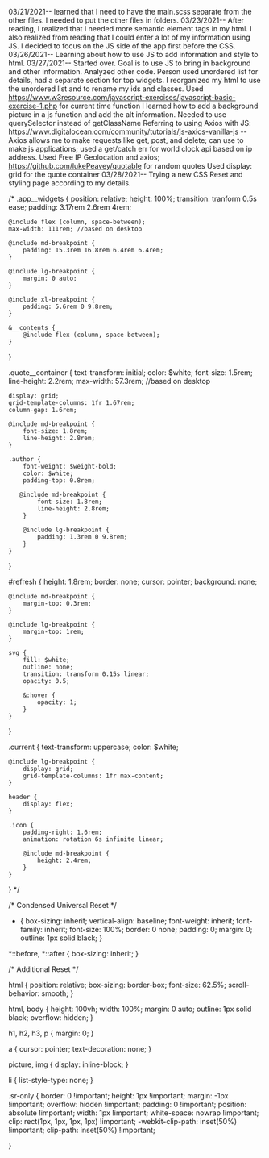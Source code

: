 03/21/2021-- learned that I need to have the main.scss separate from the other files. I needed to put the other files in folders. 
03/23/2021-- After reading, I realized that I needed more semantic element tags in my html. I also realized from reading that I could enter a lot of my information using JS. I decided to focus on the JS side of the app first before the CSS. 
03/26/2021-- Learning about how to use JS to add information and style to html. 
03/27/2021-- Started over. Goal is to use JS to bring in background and other information. Analyzed other code. Person used unordered list for details, had a separate section for top widgets. I reorganized my html to use the unordered list and to rename my ids and classes. 
Used https://www.w3resource.com/javascript-exercises/javascript-basic-exercise-1.php for current time function
I learned how to add a background picture in a js function and add the alt information. 
Needed to use querySelector instead of getClassName
Referring to using Axios with JS: https://www.digitalocean.com/community/tutorials/js-axios-vanilla-js -- Axios allows me to make requests like get, post, and delete; can use to make js applications; used a get/catch err for world clock api based on ip address. 
Used Free IP Geolocation and axios; 
https://github.com/lukePeavey/quotable for random quotes
Used display: grid for the quote container
03/28/2021-- Trying a new CSS Reset and styling page according to my details. 




/*
.app__widgets {
    position: relative;
    height: 100%;
    transition: tranform 0.5s ease;
    padding: 3.17rem 2.6rem 4rem;
    
    @include flex (column, space-between);
    max-width: 111rem; //based on desktop

    @include md-breakpoint {
        padding: 15.3rem 16.8rem 6.4rem 6.4rem;
    }

    @include lg-breakpoint {
        margin: 0 auto;
    }

    @include xl-breakpoint {
        padding: 5.6rem 0 9.8rem;
    }

    &__contents {
        @include flex (column, space-between);
    }
}

.quote__container {
    text-transform: initial;
    color: $white;
    font-size: 1.5rem;
    line-height: 2.2rem;
    max-width: 57.3rem; //based on desktop

    display: grid;
    grid-template-columns: 1fr 1.67rem;
    column-gap: 1.6rem;

    @include md-breakpoint {
        font-size: 1.8rem;
        line-height: 2.8rem;
    }

    .author {
        font-weight: $weight-bold;
        color: $white;
        padding-top: 0.8rem;

       @include md-breakpoint {
            font-size: 1.8rem;
            line-height: 2.8rem;
        }

        @include lg-breakpoint {
            padding: 1.3rem 0 9.8rem;
        }
    }
}

#refresh {
    height: 1.8rem;
    border: none;
    cursor: pointer;
    background: none;

    @include md-breakpoint {
        margin-top: 0.3rem;
    }

    @include lg-breakpoint {
        margin-top: 1rem;
    }

    svg {
        fill: $white;
        outline: none;
        transition: transform 0.15s linear;
        opacity: 0.5;

        &:hover {
            opacity: 1;
        }
    }
}

.current {
    text-transform: uppercase;
    color: $white;

    @include lg-breakpoint {
        display: grid;
        grid-template-columns: 1fr max-content;
    }
    
    header {
        display: flex;
    }

    .icon {
        padding-right: 1.6rem;
        animation: rotation 6s infinite linear;

        @include md-breakpoint {
            height: 2.4rem;
        }
    }
}
*/


/* Condensed Universal Reset */
* {
    box-sizing: inherit;
    vertical-align: baseline;
    font-weight: inherit;
    font-family: inherit;
    font-size: 100%;
    border: 0 none;
    padding: 0;
    margin: 0;
    outline: 1px solid black;
}

*::before,
*::after {
    box-sizing: inherit;
}

/* Additional Reset */

html {
    position: relative;
    box-sizing: border-box;
    font-size: 62.5%;
    scroll-behavior: smooth;
}

html,
body {
    height: 100vh;
    width: 100%;
    margin: 0 auto;
    outline: 1px solid black;
    overflow: hidden;
}

h1,
h2,
h3,
p {
    margin: 0;
}

a {
    cursor: pointer;
    text-decoration: none;
}

picture,
img {
    display: inline-block;
}

li {
    list-style-type: none;
}

.sr-only {
    border: 0 !important;
    height: 1px !important;
    margin: -1px !important;
    overflow: hidden !important;
    padding: 0 !important;
    position: absolute !important;
    width: 1px !important;
    white-space: nowrap !important;
    clip: rect(1px, 1px, 1px, 1px) !important;
    -webkit-clip-path: inset(50%) !important;
    clip-path: inset(50%) !important;

}